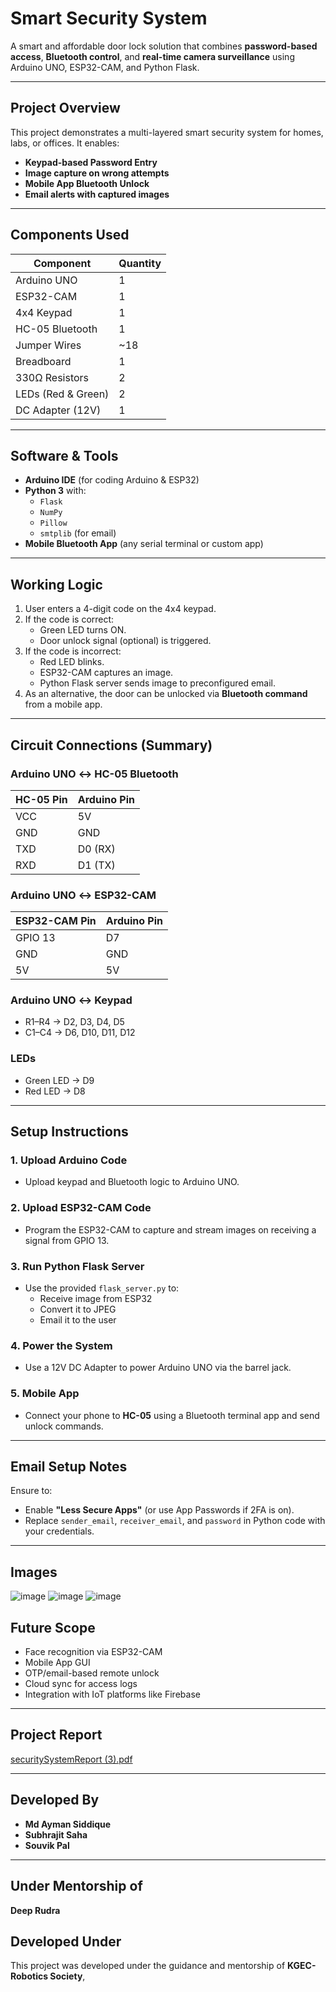  #  Smart Security System

A smart and affordable door lock solution that combines **password-based access**, **Bluetooth control**, and **real-time camera surveillance** using Arduino UNO, ESP32-CAM, and Python Flask.

---

##  Project Overview

This project demonstrates a multi-layered smart security system for homes, labs, or offices. It enables:

-  **Keypad-based Password Entry**
-  **Image capture on wrong attempts**
-  **Mobile App Bluetooth Unlock**
-  **Email alerts with captured images**

---

##  Components Used

| Component         | Quantity |
|-------------------|----------|
| Arduino UNO       | 1        |
| ESP32-CAM         | 1        |
| 4x4 Keypad        | 1        |
| HC-05 Bluetooth   | 1        |
| Jumper Wires      | ~18      |
| Breadboard        | 1        |
| 330Ω Resistors    | 2        |
| LEDs (Red & Green)| 2        |
| DC Adapter (12V)  | 1        |

---

##  Software & Tools

- **Arduino IDE** (for coding Arduino & ESP32)
- **Python 3** with:
  - `Flask`
  - `NumPy`
  - `Pillow`
  - `smtplib` (for email)
- **Mobile Bluetooth App** (any serial terminal or custom app)

---

##  Working Logic

1. User enters a 4-digit code on the 4x4 keypad.
2. If the code is correct:
   - Green LED turns ON.
   - Door unlock signal (optional) is triggered.
3. If the code is incorrect:
   - Red LED blinks.
   - ESP32-CAM captures an image.
   - Python Flask server sends image to preconfigured email.
4. As an alternative, the door can be unlocked via **Bluetooth command** from a mobile app.

---

##  Circuit Connections (Summary)

### Arduino UNO ↔ HC-05 Bluetooth
| HC-05 Pin | Arduino Pin |
|-----------|-------------|
| VCC       | 5V          |
| GND       | GND         |
| TXD       | D0 (RX)     |
| RXD       | D1 (TX)     |

### Arduino UNO ↔ ESP32-CAM
| ESP32-CAM Pin | Arduino Pin |
|---------------|-------------|
| GPIO 13       | D7          |
| GND           | GND         |
| 5V            | 5V          |

### Arduino UNO ↔ Keypad
- R1–R4 → D2, D3, D4, D5
- C1–C4 → D6, D10, D11, D12

### LEDs
- Green LED → D9  
- Red LED → D8

---

##  Setup Instructions

### 1. Upload Arduino Code
- Upload keypad and Bluetooth logic to Arduino UNO.

### 2. Upload ESP32-CAM Code
- Program the ESP32-CAM to capture and stream images on receiving a signal from GPIO 13.

### 3. Run Python Flask Server
- Use the provided `flask_server.py` to:
  - Receive image from ESP32
  - Convert it to JPEG
  - Email it to the user

### 4. Power the System
- Use a 12V DC Adapter to power Arduino UNO via the barrel jack.

### 5. Mobile App
- Connect your phone to **HC-05** using a Bluetooth terminal app and send unlock commands.

---

##  Email Setup Notes

Ensure to:
- Enable **"Less Secure Apps"** (or use App Passwords if 2FA is on).
- Replace `sender_email`, `receiver_email`, and `password` in Python code with your credentials.

---

## Images 

![image](https://github.com/user-attachments/assets/6b9c84e8-04e4-4425-948d-8c17c6434205)
![image](https://github.com/user-attachments/assets/bebb63d2-d52b-4dba-a882-0ec3f727fd5a)
![image](https://github.com/user-attachments/assets/867e6abd-1f66-4e80-ba92-38ac8bfa3a63)


##  Future Scope

- Face recognition via ESP32-CAM
- Mobile App GUI
- OTP/email-based remote unlock
- Cloud sync for access logs
- Integration with IoT platforms like Firebase

---


## Project Report
[securitySystemReport (3).pdf](https://github.com/user-attachments/files/21148484/securitySystemReport.3.pdf)

---
## Developed By 
- **Md Ayman Siddique**
- **Subhrajit Saha**
- **Souvik Pal**

---

## Under Mentorship of 
**Deep Rudra**

##  Developed Under
This project was developed under the guidance and mentorship of **KGEC-Robotics Society**,
